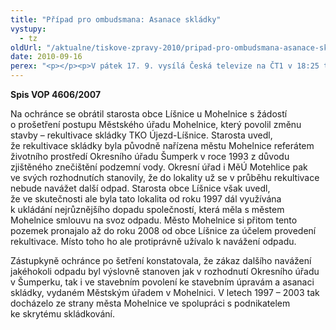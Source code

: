 ```yaml
---
title: "Případ pro ombudsmana: Asanace skládky"
vystupy:
  - tz
oldUrl: "/aktualne/tiskove-zpravy-2010/pripad-pro-ombudsmana-asanace-skladky"
date: 2010-09-16
perex: "<p></p><p>V pátek 17. 9. vysílá Česká televize na ČT1 v 18:25 třetí díl šestého cyklu pořadu Případ pro ombudsmana (repríze v pondělí 20. 9. ve 12:25 na ČT2). V dílu nazvaném Asanace skládky veřejný ochránce práv řeší dlouhodobé nelegální skladování odpadu, nečinnost úřadů a průtahy v řízení.</p>"
---
```


<!-- imported from the old website -->

<p><strong>Spis VOP 4606/2007</strong></p><p>Na ochránce se obrátil starosta obce Líšnice u Mohelnice s žádostí o prošetření postupu Městského úřadu Mohelnice, který povolil změnu stavby – rekultivace skládky TKO Újezd-Líšnice. Starosta uvedl, že rekultivace skládky byla původně nařízena městu Mohelnice referátem životního prostředí Okresního úřadu Šumperk v roce 1993 z důvodu zjištěného znečištění podzemní vody. Okresní úřad i MěÚ Motehlice pak ve svých rozhodnutích stanovily, že do lokality už se v průběhu rekultivace nebude navážet další odpad. Starosta obce Líšnice však uvedl, že ve skutečnosti ale byla tato lokalita od roku 1997 dál využívána k ukládání nejrůznějšího dopadu společností, která měla s městem Mohelnice smlouvu na svoz odpadu. Město Mohelnice si přitom tento pozemek pronajalo až do roku 2008 od obce Líšnice za účelem provedení rekultivace. Místo toho ho ale protiprávně užívalo k navážení odpadu.</p><p>Zástupkyně ochránce po šetření konstatovala, že zákaz dalšího navážení jakéhokoli odpadu byl výslovně stanoven jak v rozhodnutí Okresního úřadu v Šumperku, tak i ve stavebním povolení ke stavebním úpravám a asanaci skládky, vydaném Městským úřadem v Mohelnici. V letech 1997 – 2003 tak docházelo ze strany města Mohelnice ve spolupráci s podnikatelem ke skrytému skládkování.</p>
